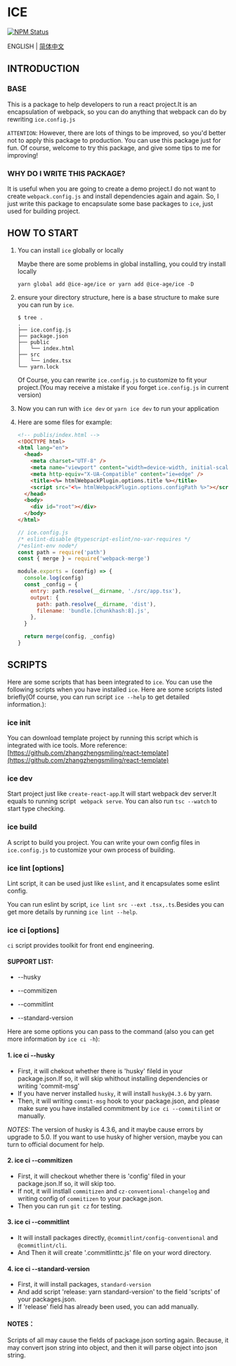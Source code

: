# ICE

<a href="https://www.npmjs.com/package/@ice-age/ice"><img alt="NPM Status" src="https://img.shields.io/npm/v/@ice-age/ice.svg?style=flat"></a>

ENGLISH | [简体中文](./README-zhCN.md)

## INTRODUCTION

### BASE

This is a package to help developers to run a react project.It is an encapsulation of webpack, so you can do anything that webpack can do by rewriting `ice.config.js`

`ATTENTION`: However, there are lots of things to be improved, so you'd better not to apply this package to production. You can use this package just for fun. Of course, welcome to try this package, and give some tips to me for improving!

### WHY DO I WRITE THIS PACKAGE?

It is useful when you are going to create a demo project.I do not want to create `webpack.config.js` and install dependencies again and again. So, I just write this package to encapsulate some base packages to `ice`, just used for building project.

## HOW TO START

1. You can install `ice` globally or locally

   Maybe there are some problems in global installing, you could try install locally

   ```shell
   yarn global add @ice-age/ice or yarn add @ice-age/ice -D
   ```

2. ensure your directory structure, here is a base structure to make sure you can run by `ice`.

   ```shell
   $ tree .
   .
   ├── ice.config.js
   ├── package.json
   ├── public
   │   └── index.html
   ├── src
   │   └── index.tsx
   └── yarn.lock
   ```

   Of Course, you can rewrite `ice.config.js` to customize to fit your project.(You may receive a mistake if you forget `ice.config.js` in current version)

3. Now you can run with `ice dev` or `yarn ice dev` to run your application

4. Here are some files for example:

   ```html
   <!-- publis/index.html -->
   <!DOCTYPE html>
   <html lang="en">
     <head>
       <meta charset="UTF-8" />
       <meta name="viewport" content="width=device-width, initial-scale=1.0" />
       <meta http-equiv="X-UA-Compatible" content="ie=edge" />
       <title><%= htmlWebpackPlugin.options.title %></title>
       <script src="<%= htmlWebpackPlugin.options.configPath %>"></script>
     </head>
     <body>
       <div id="root"></div>
     </body>
   </html>
   ```

   ```javascript
   // ice.config.js
   /* eslint-disable @typescript-eslint/no-var-requires */
   /*eslint-env node*/
   const path = require('path')
   const { merge } = require('webpack-merge')
   
   module.exports = (config) => {
     console.log(config)
     const _config = {
       entry: path.resolve(__dirname, './src/app.tsx'),
       output: {
         path: path.resolve(__dirname, 'dist'),
         filename: 'bundle.[chunkhash:8].js',
       },
     }
   
     return merge(config, _config)
   }
   ```

## SCRIPTS

Here are some scripts that has been integrated to `ice`. You can use the following scripts when you have installed `ice`. Here are some scripts listed briefly(Of course, you can run script `ice --help` to get detailed information.):

### ice init

You can download template project by running this script which is integrated with ice tools. More reference: [https://github.com/zhangzhengsmiling/react-template](https://github.com/zhangzhengsmiling/react-template)

### ice dev

Start project just like `create-react-app`.It will start webpack dev server.It equals to running script ` webpack serve`. You can also run `tsc --watch` to start type checking.

### ice build

A script to build you project. You can write your own config files in `ice.config.js` to customize your own process of building.

### ice lint <directory> [options]

Lint script, it can be used just like `eslint`, and it encapsulates some eslint config.

You can run eslint by script, `ice lint src --ext .tsx,.ts`.Besides you can get more details by running `ice lint --help`.

### ice ci [options]

`ci` script provides toolkit for front end engineering. 

#### SUPPORT LIST:

- --husky

- --commitizen

- --commitlint

- --standard-version

Here are some options you can pass to the command (also you can get more information by `ice ci -h`):

#### 1. ice ci --husky

- First, it will chekout whether there is 'husky' fileld in your package.json.If so, it will skip whithout installing dependencies or writing 'commit-msg'
- If you have nerver installed `husky`, it will install `husky@4.3.6` by yarn.
- Then, it will writing `commit-msg` hook to your package.json, and please make sure you have installed commitment by `ice ci --commitilint` or manually.

*NOTES:* The version of husky is 4.3.6, and it maybe cause errors by upgrade to 5.0. If you want to use husky of higher version, maybe you can turn to official document for help.

#### 2. ice ci --commitizen

- First, it will checkout whether there is 'config' filed in your package.json.If so, it will skip too.
- If not, it will instlall `commitizen` and `cz-conventional-changelog` and writing config of `commitizen` to your package.json.
- Then you can run `git cz` for testing.

#### 3. ice ci --commitlint

- It will install packages directly, `@commitlint/config-conventional` and `@commitlint/cli`.
- And Then it will create '.commitlinttc.js' file on your word directory.

#### 4. ice ci --standard-version

- First, it will install packages, `standard-version`
- And add script 'release: yarn standard-version' to the field 'scripts' of your packages.json.
- If 'release' field has already been used, you can add manually.

#### NOTES：

Scripts of all may cause the fields of package.json sorting again. Because, it may convert json string into object, and then  it will parse object into json string.
